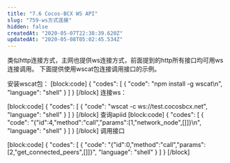 ```yaml
---
title: "7.6 Cocos-BCX WS API"
slug: "759-ws方式连接"
hidden: false
createdAt: "2020-05-07T22:38:39.620Z"
updatedAt: "2020-05-08T05:02:45.534Z"
---
```

类似http连接方式，主网也提供ws连接方式，前面提到的http所有接口均可用ws连接调用。
下面提供使用wscat包连接调用接口的示例。

安装wscat包：
[block:code]
{
  "codes": [
    {
      "code": "npm install -g wscat\n",
      "language": "shell"
    }
  ]
}
[/block]
连接ws：

[block:code]
{
  "codes": [
    {
      "code": "wscat -c ws://test.cocosbcx.net",
      "language": "shell"
    }
  ]
}
[/block]
查询apiid
[block:code]
{
  "codes": [
    {
      "code": "{\"id\":4,\"method\":\"call\",\"params\":[1,\"network_node\",[]]}\n",
      "language": "shell"
    }
  ]
}
[/block]
调用接口

[block:code]
{
  "codes": [
    {
      "code": "{\"id\":0,\"method\":\"call\",\"params\":[2,\"get_connected_peers\",[]]}",
      "language": "shell"
    }
  ]
}
[/block]